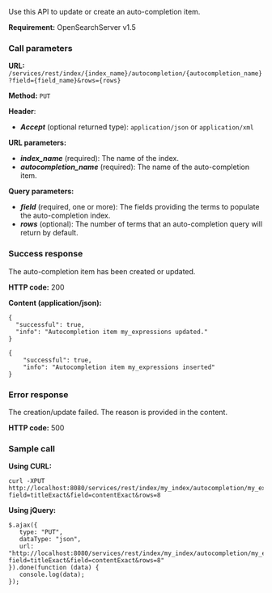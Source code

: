 Use this API to update or create an auto-completion item.

**Requirement:** OpenSearchServer v1.5

### Call parameters

**URL:** ```/services/rest/index/{index_name}/autocompletion/{autocompletion_name}?field={field_name}&rows={rows}```

**Method:** ```PUT```

**Header**:
- _**Accept**_ (optional returned type): ```application/json``` or ```application/xml```

**URL parameters:**
- _**index_name**_ (required): The name of the index.
- _**autocompletion_name**_ (required): The name of the auto-completion item.

**Query parameters:**
- _**field**_ (required, one or more): The fields providing the terms to populate the auto-completion index.
- _**rows**_ (optional): The number of terms that an auto-completion query will return by default.

### Success response
The auto-completion item has been created or updated.

**HTTP code:**
200

**Content (application/json):**

    {
      "successful": true,
      "info": "Autocompletion item my_expressions updated."
    }

    {
        "successful": true,
        "info": "Autocompletion item my_expressions inserted"
    }
    

### Error response

The creation/update failed. The reason is provided in the content.

**HTTP code:**
500

### Sample call

**Using CURL:**

    curl -XPUT http://localhost:8080/services/rest/index/my_index/autocompletion/my_expressions?field=titleExact&field=contentExact&rows=8
    

**Using jQuery:**

    $.ajax({ 
       type: "PUT",
       dataType: "json",
       url: "http://localhost:8080/services/rest/index/my_index/autocompletion/my_expressions?field=titleExact&field=contentExact&rows=8"
    }).done(function (data) {
       console.log(data);
    });
    
